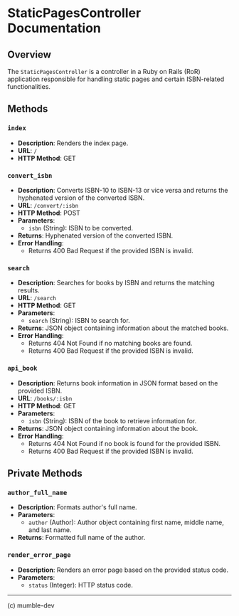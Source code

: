 # StaticPagesController Documentation

## Overview

The `StaticPagesController` is a controller in a Ruby on Rails (RoR) application responsible for handling static pages and certain ISBN-related functionalities.

## Methods

### `index`

- **Description**: Renders the index page.
- **URL**: `/`
- **HTTP Method**: GET

### `convert_isbn`

- **Description**: Converts ISBN-10 to ISBN-13 or vice versa and returns the hyphenated version of the converted ISBN.
- **URL**: `/convert/:isbn`
- **HTTP Method**: POST
- **Parameters**:
  - `isbn` (String): ISBN to be converted.
- **Returns**: Hyphenated version of the converted ISBN.
- **Error Handling**:
  - Returns 400 Bad Request if the provided ISBN is invalid.

### `search`

- **Description**: Searches for books by ISBN and returns the matching results.
- **URL**: `/search`
- **HTTP Method**: GET
- **Parameters**:
  - `search` (String): ISBN to search for.
- **Returns**: JSON object containing information about the matched books.
- **Error Handling**:
  - Returns 404 Not Found if no matching books are found.
  - Returns 400 Bad Request if the provided ISBN is invalid.

### `api_book`

- **Description**: Returns book information in JSON format based on the provided ISBN.
- **URL**: `/books/:isbn`
- **HTTP Method**: GET
- **Parameters**:
  - `isbn` (String): ISBN of the book to retrieve information for.
- **Returns**: JSON object containing information about the book.
- **Error Handling**:
  - Returns 404 Not Found if no book is found for the provided ISBN.
  - Returns 400 Bad Request if the provided ISBN is invalid.

## Private Methods

### `author_full_name`

- **Description**: Formats author's full name.
- **Parameters**:
  - `author` (Author): Author object containing first name, middle name, and last name.
- **Returns**: Formatted full name of the author.

### `render_error_page`

- **Description**: Renders an error page based on the provided status code.
- **Parameters**:
  - `status` (Integer): HTTP status code.

---

(c) mumble-dev
